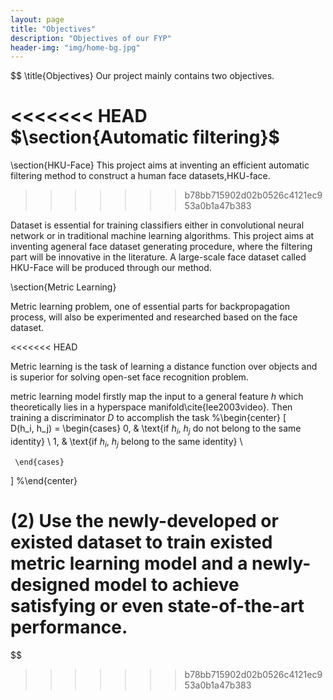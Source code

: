 ```yaml
---
layout: page
title: "Objectives"
description: "Objectives of our FYP"
header-img: "img/home-bg.jpg"
---
```


$$
\title{Objectives}
Our project mainly contains two objectives.


<<<<<<< HEAD
$\section{Automatic filtering}$
=======
\section{HKU-Face}
This project aims at inventing an efficient automatic filtering method to construct a human face datasets,HKU-face. 
>>>>>>> b78bb715902d02b0526c4121ec953a0b1a47b383

Dataset is essential for training classifiers either in convolutional neural network or in traditional machine learning algorithms. This project aims at inventing ageneral face dataset generating procedure, where the filtering part will be innovative in the literature. A large-scale face dataset called HKU-Face will be produced through our method. 


\section{Metric Learning}

Metric learning problem, one of essential parts for backpropagation process, will also be experimented and researched based on the face dataset.

<<<<<<< HEAD

Metric learning is the task of learning a distance function over objects and is superior for solving open-set face recognition problem. 


metric learning model firstly map the input to a general feature $h$ which theoretically lies in a hyperspace manifold\cite{lee2003video}. Then training a discriminator $D$ to accomplish the task 
%\begin{center}
\[   
D(h_i, h_j) = 
     \begin{cases}
       0, & \text{if $h_i$, $h_j$ do not belong to the same identity} \\
       1, & \text{if $h_i$, $h_j$ belong to the same identity} \\
      
     \end{cases}
\]
%\end{center}


(2) Use the newly-developed or existed dataset to train existed metric learning model and a newly-designed model to achieve satisfying or even state-of-the-art performance.
=======
$$
>>>>>>> b78bb715902d02b0526c4121ec953a0b1a47b383

